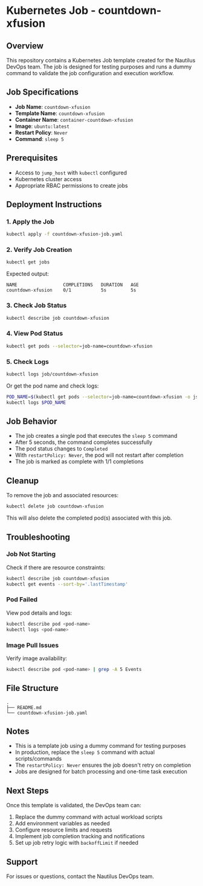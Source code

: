 # Kubernetes Job - countdown-xfusion

## Overview

This repository contains a Kubernetes Job template created for the Nautilus DevOps team. The job is designed for testing purposes and runs a dummy command to validate the job configuration and execution workflow.

## Job Specifications

- **Job Name**: `countdown-xfusion`
- **Template Name**: `countdown-xfusion`
- **Container Name**: `container-countdown-xfusion`
- **Image**: `ubuntu:latest`
- **Restart Policy**: `Never`
- **Command**: `sleep 5`

## Prerequisites

- Access to `jump_host` with `kubectl` configured
- Kubernetes cluster access
- Appropriate RBAC permissions to create jobs

## Deployment Instructions

### 1. Apply the Job

```bash
kubectl apply -f countdown-xfusion-job.yaml
```

### 2. Verify Job Creation

```bash
kubectl get jobs
```

Expected output:
```
NAME                 COMPLETIONS   DURATION   AGE
countdown-xfusion    0/1           5s         5s
```

### 3. Check Job Status

```bash
kubectl describe job countdown-xfusion
```

### 4. View Pod Status

```bash
kubectl get pods --selector=job-name=countdown-xfusion
```

### 5. Check Logs

```bash
kubectl logs job/countdown-xfusion
```

Or get the pod name and check logs:
```bash
POD_NAME=$(kubectl get pods --selector=job-name=countdown-xfusion -o jsonpath='{.items[0].metadata.name}')
kubectl logs $POD_NAME
```

## Job Behavior

- The job creates a single pod that executes the `sleep 5` command
- After 5 seconds, the command completes successfully
- The pod status changes to `Completed`
- With `restartPolicy: Never`, the pod will not restart after completion
- The job is marked as complete with 1/1 completions

## Cleanup

To remove the job and associated resources:

```bash
kubectl delete job countdown-xfusion
```

This will also delete the completed pod(s) associated with this job.

## Troubleshooting

### Job Not Starting

Check if there are resource constraints:
```bash
kubectl describe job countdown-xfusion
kubectl get events --sort-by='.lastTimestamp'
```

### Pod Failed

View pod details and logs:
```bash
kubectl describe pod <pod-name>
kubectl logs <pod-name>
```

### Image Pull Issues

Verify image availability:
```bash
kubectl describe pod <pod-name> | grep -A 5 Events
```

## File Structure

```
.
├── README.md
└── countdown-xfusion-job.yaml
```

## Notes

- This is a template job using a dummy command for testing purposes
- In production, replace the `sleep 5` command with actual scripts/commands
- The `restartPolicy: Never` ensures the job doesn't retry on completion
- Jobs are designed for batch processing and one-time task execution

## Next Steps

Once this template is validated, the DevOps team can:
1. Replace the dummy command with actual workload scripts
2. Add environment variables as needed
3. Configure resource limits and requests
4. Implement job completion tracking and notifications
5. Set up job retry logic with `backoffLimit` if needed

## Support

For issues or questions, contact the Nautilus DevOps team.
